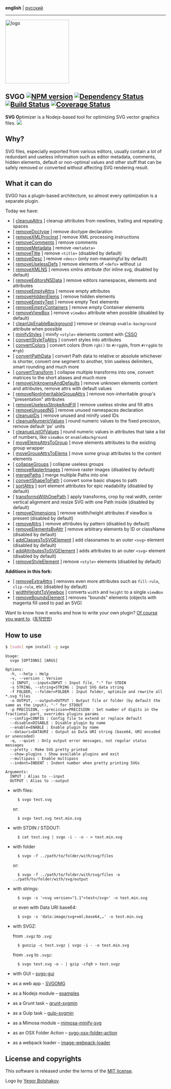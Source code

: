 **english** | [русский](https://github.com/svg/svgo/blob/master/README.ru.md)
- - -

<img src="https://svg.github.io/svgo-logo.svg" width="200" height="200" alt="logo"/>

## SVGO [![NPM version](https://badge.fury.io/js/svgo.svg)](https://npmjs.org/package/svgo) [![Dependency Status](https://gemnasium.com/svg/svgo.svg)](https://gemnasium.com/svg/svgo) [![Build Status](https://secure.travis-ci.org/svg/svgo.svg)](https://travis-ci.org/svg/svgo) [![Coverage Status](https://img.shields.io/coveralls/svg/svgo.svg)](https://coveralls.io/r/svg/svgo?branch=master)

**SVG O**ptimizer is a Nodejs-based tool for optimizing SVG vector graphics files.
![](https://mc.yandex.ru/watch/18431326)

## Why?

SVG files, especially exported from various editors, usually contain a lot of redundant and useless information such as editor metadata, comments, hidden elements, default or non-optimal values and other stuff that can be safely removed or converted without affecting SVG rendering result.

## What it can do

SVGO has a plugin-based architecture, so almost every optimization is a separate plugin.

Today we have:

* [ [ cleanupAttrs](https://github.com/svg/svgo/blob/master/plugins/cleanupAttrs.js) ] cleanup attributes from newlines, trailing and repeating spaces
* [ [ removeDoctype](https://github.com/svg/svgo/blob/master/plugins/removeDoctype.js) ] remove doctype declaration
* [ [ removeXMLProcInst](https://github.com/svg/svgo/blob/master/plugins/removeXMLProcInst.js) ] remove XML processing instructions
* [ [ removeComments](https://github.com/svg/svgo/blob/master/plugins/removeComments.js) ] remove comments
* [ [ removeMetadata](https://github.com/svg/svgo/blob/master/plugins/removeMetadata.js) ] remove `<metadata>`
* [ [ removeTitle](https://github.com/svg/svgo/blob/master/plugins/removeTitle.js) ] remove `<title>` (disabled by default)
* [ [ removeDesc](https://github.com/svg/svgo/blob/master/plugins/removeDesc.js) ] remove `<desc>` (only non-meaningful by default)
* [ [ removeUselessDefs](https://github.com/svg/svgo/blob/master/plugins/removeUselessDefs.js) ] remove elements of `<defs>` without `id`
* [ [ removeXMLNS](https://github.com/svg/svgo/blob/master/plugins/removeXMLNS.js) ] removes xmlns attribute (for inline svg, disabled by default)
* [ [ removeEditorsNSData](https://github.com/svg/svgo/blob/master/plugins/removeEditorsNSData.js) ] remove editors namespaces, elements and attributes
* [ [ removeEmptyAttrs](https://github.com/svg/svgo/blob/master/plugins/removeEmptyAttrs.js) ] remove empty attributes
* [ [ removeHiddenElems](https://github.com/svg/svgo/blob/master/plugins/removeHiddenElems.js) ] remove hidden elements
* [ [ removeEmptyText](https://github.com/svg/svgo/blob/master/plugins/removeEmptyText.js) ] remove empty Text elements
* [ [ removeEmptyContainers](https://github.com/svg/svgo/blob/master/plugins/removeEmptyContainers.js) ] remove empty Container elements
* [ [ removeViewBox](https://github.com/svg/svgo/blob/master/plugins/removeViewBox.js) ] remove `viewBox` attribute when possible (disabled by default)
* [ [ cleanUpEnableBackground](https://github.com/svg/svgo/blob/master/plugins/cleanupEnableBackground.js) ] remove or cleanup `enable-background` attribute when possible
* [ [ minifyStyles](https://github.com/svg/svgo/blob/master/plugins/minifyStyles.js) ] minify `<style>` elements content with [CSSO](https://github.com/css/csso)
* [ [ convertStyleToAttrs](https://github.com/svg/svgo/blob/master/plugins/convertStyleToAttrs.js) ] convert styles into attributes
* [ [ convertColors](https://github.com/svg/svgo/blob/master/plugins/convertColors.js) ] convert colors (from `rgb()` to `#rrggbb`, from `#rrggbb` to `#rgb`)
* [ [ convertPathData](https://github.com/svg/svgo/blob/master/plugins/convertPathData.js) ] convert Path data to relative or absolute whichever is shorter, convert one segment to another, trim useless delimiters, smart rounding and much more
* [ [ convertTransform](https://github.com/svg/svgo/blob/master/plugins/convertTransform.js) ] collapse multiple transforms into one, convert matrices to the short aliases and much more
* [ [ removeUnknownsAndDefaults](https://github.com/svg/svgo/blob/master/plugins/removeUnknownsAndDefaults.js) ] remove unknown elements content and attributes, remove attrs with default values
* [ [ removeNonInheritableGroupAttrs](https://github.com/svg/svgo/blob/master/plugins/removeNonInheritableGroupAttrs.js) ] remove non-inheritable group's "presentation" attributes
* [ [ removeUselessStrokeAndFill](https://github.com/svg/svgo/blob/master/plugins/removeUselessStrokeAndFill.js) ] remove useless stroke and fill attrs
* [ [ removeUnusedNS](https://github.com/svg/svgo/blob/master/plugins/removeUnusedNS.js) ] remove unused namespaces declaration
* [ [ cleanupIDs](https://github.com/svg/svgo/blob/master/plugins/cleanupIDs.js) ] remove unused and minify used IDs
* [ [ cleanupNumericValues](https://github.com/svg/svgo/blob/master/plugins/cleanupNumericValues.js) ] round numeric values to the fixed precision, remove default 'px' units
* [ [ cleanupListOfValues](https://github.com/svg/svgo/blob/master/plugins/cleanupListOfValues.js) ] round numeric values in attributes that take a list of numbers, like `viewBox` or `enableBackground`
* [ [ moveElemsAttrsToGroup](https://github.com/svg/svgo/blob/master/plugins/moveElemsAttrsToGroup.js) ] move elements attributes to the existing group wrapper
* [ [ moveGroupAttrsToElems](https://github.com/svg/svgo/blob/master/plugins/moveGroupAttrsToElems.js) ] move some group attributes to the content elements
* [ [ collapseGroups](https://github.com/svg/svgo/blob/master/plugins/collapseGroups.js) ] collapse useless groups
* [ [ removeRasterImages](https://github.com/svg/svgo/blob/master/plugins/removeRasterImages.js) ] remove raster images (disabled by default)
* [ [ mergePaths](https://github.com/svg/svgo/blob/master/plugins/mergePaths.js) ] merge multiple Paths into one
* [ [ convertShapeToPath](https://github.com/svg/svgo/blob/master/plugins/convertShapeToPath.js) ] convert some basic shapes to path
* [ [ sortAttrs](https://github.com/svg/svgo/blob/master/plugins/sortAttrs.js) ] sort element attributes for epic readability (disabled by default)
* [ [ transformsWithOnePath](https://github.com/svg/svgo/blob/master/plugins/transformsWithOnePath.js) ] apply transforms, crop by real width, center vertical alignment and resize SVG with one Path inside (disabled by default)
* [ [ removeDimensions](https://github.com/svg/svgo/blob/master/plugins/removeDimensions.js) ] remove width/height attributes if viewBox is present (disabled by default)
* [ [ removeAttrs](https://github.com/svg/svgo/blob/master/plugins/removeAttrs.js) ] remove attributes by pattern (disabled by default)
* [ [ removeElementsByAttr](https://github.com/svg/svgo/blob/master/plugins/removeElementsByAttr.js) ] remove arbitrary elements by ID or className (disabled by default)
* [ [ addClassesToSVGElement](https://github.com/svg/svgo/blob/master/plugins/addClassesToSVGElement.js) ] add classnames to an outer `<svg>` element (disabled by default)
* [ [ addAttributesToSVGElement](https://github.com/svg/svgo/blob/master/plugins/addAttributesToSVGElement.js) ] adds attributes to an outer `<svg>` element (disabled by default)
* [ [ removeStyleElement](https://github.com/svg/svgo/blob/master/plugins/removeStyleElement.js) ] remove `<style>` elements (disabled by default)

**Additions in this fork:**

* [ [ removeExtraAttrs](https://github.com/infinise/svgo/blob/master/plugins/removeExtraAttrs.js) ] removes even more attributes such as `fill-rule`, `clip-rule`, etc (disabled by default)
* [ [ widthHeightToViewbox](https://github.com/infinise/svgo/blob/master/plugins/widthHeightToViewbox.js) ] converts `width` and `height` to a single `viewBox`
* [ [ removeBoundsElement](https://github.com/infinise/svgo/blob/master/plugins/removeBoundsElement.js) ] removes "bounds" elements (objects with magenta fill used to pad an SVG)

Want to know how it works and how to write your own plugin? [Of course you want to](https://github.com/svg/svgo/blob/master/docs/how-it-works/en.md). ([동작방법](https://github.com/svg/svgo/blob/master/docs/how-it-works/ko.md))


## How to use

```sh
$ [sudo] npm install -g svgo
```

```
Usage:
  svgo [OPTIONS] [ARGS]

Options:
  -h, --help : Help
  -v, --version : Version
  -i INPUT, --input=INPUT : Input file, "-" for STDIN
  -s STRING, --string=STRING : Input SVG data string
  -f FOLDER, --folder=FOLDER : Input folder, optimize and rewrite all *.svg files
  -o OUTPUT, --output=OUTPUT : Output file or folder (by default the same as the input), "-" for STDOUT
  -p PRECISION, --precision=PRECISION : Set number of digits in the fractional part, overrides plugins params
  --config=CONFIG : Config file to extend or replace default
  --disable=DISABLE : Disable plugin by name
  --enable=ENABLE : Enable plugin by name
  --datauri=DATAURI : Output as Data URI string (base64, URI encoded or unencoded)
  -q, --quiet : Only output error messages, not regular status messages
  --pretty : Make SVG pretty printed
  --show-plugins : Show available plugins and exit
  --multipass : Enable multipass
  --indent=INDENT : Indent number when pretty printing SVGs

Arguments:
  INPUT : Alias to --input
  OUTPUT : Alias to --output
```

* with files:

        $ svgo test.svg

    or:

        $ svgo test.svg test.min.svg

* with STDIN / STDOUT:

        $ cat test.svg | svgo -i - -o - > test.min.svg

* with folder

        $ svgo -f ../path/to/folder/with/svg/files

    or:

        $ svgo -f ../path/to/folder/with/svg/files -o ../path/to/folder/with/svg/output

* with strings:

        $ svgo -s '<svg version="1.1">test</svg>' -o test.min.svg

    or even with Data URI base64:

        $ svgo -s 'data:image/svg+xml;base64,…' -o test.min.svg

* with SVGZ:

    from `.svgz` to `.svg`:

        $ gunzip -c test.svgz | svgo -i - -o test.min.svg

    from `.svg` to `.svgz`:

        $ svgo test.svg -o - | gzip -cfq9 > test.svgz

* with GUI – [svgo-gui](https://github.com/svg/svgo-gui)
* as a web app - [SVGOMG](https://jakearchibald.github.io/svgomg/)
* as a Nodejs module – [examples](https://github.com/svg/svgo/tree/master/examples)
* as a Grunt task – [grunt-svgmin](https://github.com/sindresorhus/grunt-svgmin)
* as a Gulp task – [gulp-svgmin](https://github.com/ben-eb/gulp-svgmin)
* as a Mimosa module – [mimosa-minify-svg](https://github.com/dbashford/mimosa-minify-svg)
* as an OSX Folder Action – [svgo-osx-folder-action](https://github.com/svg/svgo-osx-folder-action)
* as a webpack loader – [image-webpack-loader](https://github.com/tcoopman/image-webpack-loader)

## License and copyrights

This software is released under the terms of the [MIT license](https://github.com/svg/svgo/blob/master/LICENSE).

Logo by [Yegor Bolshakov](http://xizzzy.ru/).
